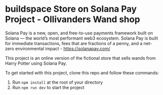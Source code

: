 # buildspace Store on Solana Pay Project - Ollivanders Wand shop
Solana Pay is a new, open, and free-to-use payments framework built on Solana — the world’s most performant web3 ecosystem. Solana Pay is built for immediate transactions, fees that are fractions of a penny, and a net-zero environmental impact - https://solanapay.com/

This project is an online version of the fictional store that sells wands from Harry Potter using Solana Pay.

To get started with this project, clone this repo and follow these commands:

1. Run `npm install` at the root of your directory
2. Run `npm run dev` to start the project


